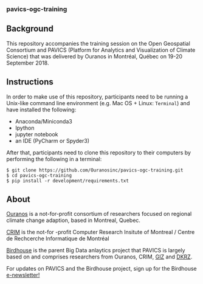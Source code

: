 ### pavics-ogc-training

## Background

This repository accompanies the training session on the Open 
Geospatial Consortium and PAVICS (Platform for Analytics and 
Visualization of Climate Science) that was delivered by Ouranos in 
Montréal, Québec on 19-20 September 2018.

## Instructions

In order to make use of this repository, participants need to be 
running a Unix-like command line environment (e.g. Mac OS + Linux: 
`Terminal`) and have installed the following:

- Anaconda/Miniconda3
- Ipython
- jupyter notebook
- an IDE (PyCharm or Spyder3)
 
After that, participants need to clone this repository to their 
computers by performing the following in a terminal:

```
$ git clone https://github.com/Ouranosinc/pavics-ogc-training.git
$ cd pavics-ogc-training
$ pip install -r development/requirements.txt
```

## About

[Ouranos](https://www.ouranos.ca/) is a not-for-profit consortium of 
researchers focused on regional climate change adaption, based in 
Montreal, Quebec.

[CRIM](https://www.crim.ca/en) is the not-for -profit 
Computer Research Insitute of Montreal / Centre de 
Rechcerche Informatique de Montréal

[Birdhouse](https://medium.com/birdhouse-newsletter) is the 
parent Big Data anlaytics project that PAVICS is largely 
based on and comprises researchers from Ouranos, CRIM, 
[GIZ](https://www.giz.de/en/html/index.html) 
and 
[DKRZ](https://www.dkrz.de/dkrz-partner-for-climate-research?set_language=en&cl=en). 

For updates on PAVICS and the Birdhouse project, sign up for 
the Birdhouse 
[e-newsletter!](https://medium.com/birdhouse-newsletter)
